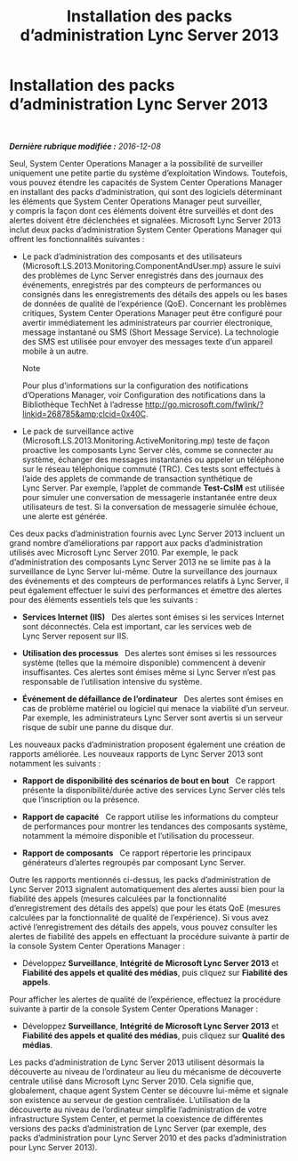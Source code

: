 ﻿---
title: Installation des packs d’administration Lync Server 2013
TOCTitle: Installation des packs d’administration Lync Server 2013
ms:assetid: b800d4ab-fdc8-4c72-a76a-b78932779fe3
ms:mtpsurl: https://technet.microsoft.com/fr-fr/library/JJ205202(v=OCS.15)
ms:contentKeyID: 49298645
ms.date: 12/10/2016
mtps_version: v=OCS.15
ms.translationtype: HT
---

# Installation des packs d’administration Lync Server 2013

 

_**Dernière rubrique modifiée :** 2016-12-08_

Seul, System Center Operations Manager a la possibilité de surveiller uniquement une petite partie du système d’exploitation Windows. Toutefois, vous pouvez étendre les capacités de System Center Operations Manager en installant des packs d’administration, qui sont des logiciels déterminant les éléments que System Center Operations Manager peut surveiller, y compris la façon dont ces éléments doivent être surveillés et dont des alertes doivent être déclenchées et signalées. Microsoft Lync Server 2013 inclut deux packs d’administration System Center Operations Manager qui offrent les fonctionnalités suivantes :

  - Le pack d’administration des composants et des utilisateurs (Microsoft.LS.2013.Monitoring.ComponentAndUser.mp) assure le suivi des problèmes de Lync Server enregistrés dans des journaux des événements, enregistrés par des compteurs de performances ou consignés dans les enregistrements des détails des appels ou les bases de données de qualité de l’expérience (QoE). Concernant les problèmes critiques, System Center Operations Manager peut être configuré pour avertir immédiatement les administrateurs par courrier électronique, message instantané ou SMS (Short Message Service). La technologie des SMS est utilisée pour envoyer des messages texte d’un appareil mobile à un autre.
    
    > [!note]  
    > Pour plus d’informations sur la configuration des notifications d’Operations Manager, voir Configuration des notifications dans la Bibliothèque TechNet à l’adresse <a href="http://go.microsoft.com/fwlink/?linkid=268785%26clcid=0x40c">http://go.microsoft.com/fwlink/?linkid=268785&amp;clcid=0x40C</a>.

  - Le pack de surveillance active (Microsoft.LS.2013.Monitoring.ActiveMonitoring.mp) teste de façon proactive les composants Lync Server clés, comme se connecter au système, échanger des messages instantanés ou appeler un téléphone sur le réseau téléphonique commuté (TRC). Ces tests sont effectués à l’aide des applets de commande de transaction synthétique de Lync Server. Par exemple, l’applet de commande **Test-CsIM** est utilisée pour simuler une conversation de messagerie instantanée entre deux utilisateurs de test. Si la conversation de messagerie simulée échoue, une alerte est générée.

Ces deux packs d’administration fournis avec Lync Server 2013 incluent un grand nombre d’améliorations par rapport aux packs d’administration utilisés avec Microsoft Lync Server 2010. Par exemple, le pack d’administration des composants Lync Server 2013 ne se limite pas à la surveillance de Lync Server lui-même. Outre la surveillance des journaux des événements et des compteurs de performances relatifs à Lync Server, il peut également effectuer le suivi des performances et émettre des alertes pour des éléments essentiels tels que les suivants :

  - **Services Internet (IIS)**   Des alertes sont émises si les services Internet sont déconnectés. Cela est important, car les services web de Lync Server reposent sur IIS.

  - **Utilisation des processus**   Des alertes sont émises si les ressources système (telles que la mémoire disponible) commencent à devenir insuffisantes. Ces alertes sont émises même si Lync Server n’est pas responsable de l’utilisation intensive du système.

  - **Événement de défaillance de l’ordinateur**   Des alertes sont émises en cas de problème matériel ou logiciel qui menace la viabilité d’un serveur. Par exemple, les administrateurs Lync Server sont avertis si un serveur risque de subir une panne du disque dur.

Les nouveaux packs d’administration proposent également une création de rapports améliorée. Les nouveaux rapports de Lync Server 2013 sont notamment les suivants :

  - **Rapport de disponibilité des scénarios de bout en bout**   Ce rapport présente la disponibilité/durée active des services Lync Server clés tels que l’inscription ou la présence.

  - **Rapport de capacité**   Ce rapport utilise les informations du compteur de performances pour montrer les tendances des composants système, notamment la mémoire disponible et l’utilisation du processeur.

  - **Rapport de composants**   Ce rapport répertorie les principaux générateurs d’alertes regroupés par composant Lync Server.

Outre les rapports mentionnés ci-dessus, les packs d’administration de Lync Server 2013 signalent automatiquement des alertes aussi bien pour la fiabilité des appels (mesures calculées par la fonctionnalité d’enregistrement des détails des appels) que pour les états QoE (mesures calculées par la fonctionnalité de qualité de l’expérience). Si vous avez activé l’enregistrement des détails des appels, vous pouvez consulter les alertes de fiabilité des appels en effectuant la procédure suivante à partir de la console System Center Operations Manager :

  - Développez **Surveillance**, **Intégrité de Microsoft Lync Server 2013** et **Fiabilité des appels et qualité des médias**, puis cliquez sur **Fiabilité des appels**.

Pour afficher les alertes de qualité de l’expérience, effectuez la procédure suivante à partir de la console System Center Operations Manager :

  - Développez **Surveillance**, **Intégrité de Microsoft Lync Server 2013** et **Fiabilité des appels et qualité des médias**, puis cliquez sur **Qualité des médias**.

Les packs d’administration de Lync Server 2013 utilisent désormais la découverte au niveau de l’ordinateur au lieu du mécanisme de découverte centrale utilisé dans Microsoft Lync Server 2010. Cela signifie que, globalement, chaque agent System Center se découvre lui-même et signale son existence au serveur de gestion centralisée. L’utilisation de la découverte au niveau de l’ordinateur simplifie l’administration de votre infrastructure System Center, et permet la coexistence de différentes versions des packs d’administration de Lync Server (par exemple, des packs d’administration pour Lync Server 2010 et des packs d’administration pour Lync Server 2013).

